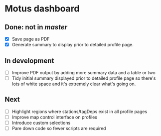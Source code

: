 # Motus dashboard

## Done: not in *master*
* [x] Save page as PDF
* [x] Generate summary to display prior to detailed profile page.

## In development
 * [ ] Improve PDF output by adding more summary data and a table or two
 * [ ] Tidy initial summary displayed prior to detailed profile page so there's lots of white space and it's extremely clear what's going on.

## Next
 * [ ] Highlight regions where stations/tagDeps exist in all profile pages
 * [ ] Improve map control interface on profiles
 * [ ] Introduce custom selections
 * [ ] Pare down code so fewer scripts are required
